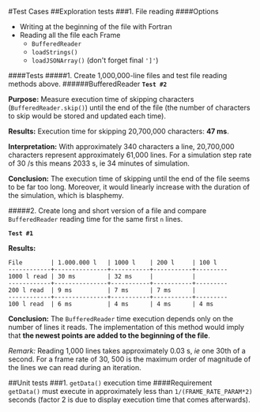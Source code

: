 #Test Cases
##Exploration tests
###1. File reading
####Options

- Writing at the beginning of the file with Fortran
- Reading all the file each Frame
	- `BufferedReader`
	- `loadStrings()`
	- `loadJSONArray()` (don't forget final `']'`)

####Tests
#####1. Create 1,000,000-line files and test file reading methods above.
######BufferedReader
**`Test #2`**

**Purpose:** Measure execution time of skipping characters (`BufferedReader.skip()`) until the end of the file (the number of characters to skip would be stored and updated each time).

**Results:** Execution time for skipping 20,700,000 characters: **47 ms**.

**Interpretation:** With approximately 340 characters a line, 20,700,000 characters represent approximately 61,000 lines. For a simulation step rate of 30 /s this means 2033 s, ie 34 minutes of simulation.

**Conclusion:** The execution time of skipping until the end of the file seems to be far too long. Moreover, it would linearly increase with the duration of the simulation, which is blasphemy.

#####2. Create long and short version of a file and compare `BufferedReader` reading time for the same first `n` lines.

**`Test #1`**

**Results:**

    File		| 1.000.000 l	| 1000 l	| 200 l		| 100 l
    ------------+---------------+-----------+-----------+---------
    1000 l read | 30 ms			| 32 ms		|			|
	------------+---------------+-----------+-----------+---------
	200 l read	| 9 ms			| 7 ms		| 7	ms		|
	------------+---------------+-----------+-----------+---------
	100 l read	| 6 ms			| 4 ms		| 4 ms 		| 4 ms

**Conclusion:** The `BufferedReader` time execution depends only on the number of lines it reads. The implementation of this method would imply that **the newest points are added to the beginning of the file**.

*Remark:* Reading 1,000 lines takes approximately 0.03 s, *ie* one 30th of a second. For a frame rate of 30, 500 is the maximum order of magnitude of the lines we can read during an iteration. 

##Unit tests
###1. `getData()` execution time
####Requirement  
`getData()` must execute in approximately less than `1/(FRAME_RATE_PARAM*2)` seconds (factor 2 is due to display execution time that comes afterwards).
